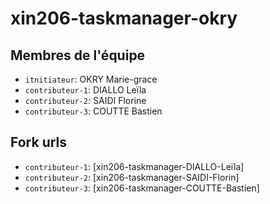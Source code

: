 # xin206-taskmanager-okry
## Membres de l'équipe
- `itnitiateur`: OKRY Marie-grace
- `contributeur-1`: DIALLO Leïla
- `contributeur-2`: SAIDI Florine 
- `contributeur-3`: COUTTE Bastien

## Fork urls
- `contributeur-1`: [xin206-taskmanager-DIALLO-Leïla]
- `contributeur-2`: [xin206-taskmanager-SAIDI-Florin]
- `contributeur-3`: [xin206-taskmanager-COUTTE-Bastien]
